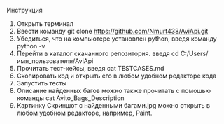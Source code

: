 Инструкция
1. Открыть терминал
2. Ввести команду git clone https://github.com/Nmurt438/AviApi.git 
3. Убедиться, что на компьютере установлен python, введя команду python -v
4. Перейти в каталог скачанного репозитория. введя cd C:/Users/имя_пользователя/AviApi
5. Прочитать тест-кейсы, введя cat TESTCASES.md 
6. Скопировать код и открыть его в любом удобном редакторе кода
7. Запустить тесты
8. Описание найденных багов можно также прочитать с помошью команды cat Avito_Bags_Description
9. Картинку Скриншот с найденными багами.jpg можно открыть в любом удобном редакторе, например, Paint. 

